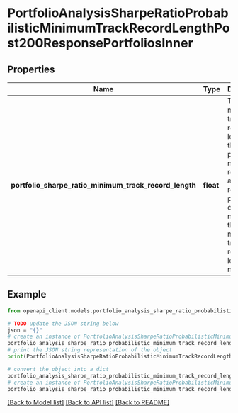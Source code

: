 # PortfolioAnalysisSharpeRatioProbabilisticMinimumTrackRecordLengthPost200ResponsePortfoliosInner


## Properties

Name | Type | Description | Notes
------------ | ------------- | ------------- | -------------
**portfolio_sharpe_ratio_minimum_track_record_length** | **float** | The minimum track record length of the portfolio, in number of required arithmetic returns, possibly equal to null in case the minimum track record length does not exist | 

## Example

```python
from openapi_client.models.portfolio_analysis_sharpe_ratio_probabilistic_minimum_track_record_length_post200_response_portfolios_inner import PortfolioAnalysisSharpeRatioProbabilisticMinimumTrackRecordLengthPost200ResponsePortfoliosInner

# TODO update the JSON string below
json = "{}"
# create an instance of PortfolioAnalysisSharpeRatioProbabilisticMinimumTrackRecordLengthPost200ResponsePortfoliosInner from a JSON string
portfolio_analysis_sharpe_ratio_probabilistic_minimum_track_record_length_post200_response_portfolios_inner_instance = PortfolioAnalysisSharpeRatioProbabilisticMinimumTrackRecordLengthPost200ResponsePortfoliosInner.from_json(json)
# print the JSON string representation of the object
print(PortfolioAnalysisSharpeRatioProbabilisticMinimumTrackRecordLengthPost200ResponsePortfoliosInner.to_json())

# convert the object into a dict
portfolio_analysis_sharpe_ratio_probabilistic_minimum_track_record_length_post200_response_portfolios_inner_dict = portfolio_analysis_sharpe_ratio_probabilistic_minimum_track_record_length_post200_response_portfolios_inner_instance.to_dict()
# create an instance of PortfolioAnalysisSharpeRatioProbabilisticMinimumTrackRecordLengthPost200ResponsePortfoliosInner from a dict
portfolio_analysis_sharpe_ratio_probabilistic_minimum_track_record_length_post200_response_portfolios_inner_from_dict = PortfolioAnalysisSharpeRatioProbabilisticMinimumTrackRecordLengthPost200ResponsePortfoliosInner.from_dict(portfolio_analysis_sharpe_ratio_probabilistic_minimum_track_record_length_post200_response_portfolios_inner_dict)
```
[[Back to Model list]](../README.md#documentation-for-models) [[Back to API list]](../README.md#documentation-for-api-endpoints) [[Back to README]](../README.md)


